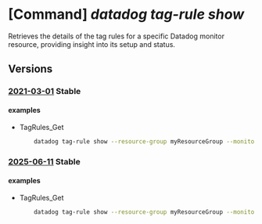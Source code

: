 # [Command] _datadog tag-rule show_

Retrieves the details of the tag rules for a specific Datadog monitor resource, providing insight into its setup and status.

## Versions

### [2021-03-01](/Resources/mgmt-plane/L3N1YnNjcmlwdGlvbnMve30vcmVzb3VyY2Vncm91cHMve30vcHJvdmlkZXJzL21pY3Jvc29mdC5kYXRhZG9nL21vbml0b3JzL3t9L3RhZ3J1bGVzL3t9/2021-03-01.xml) **Stable**

<!-- mgmt-plane /subscriptions/{}/resourcegroups/{}/providers/microsoft.datadog/monitors/{}/tagrules/{} 2021-03-01 -->

#### examples

- TagRules_Get
    ```bash
        datadog tag-rule show --resource-group myResourceGroup --monitor-name myMonitor --rule-set-name default
    ```

### [2025-06-11](/Resources/mgmt-plane/L3N1YnNjcmlwdGlvbnMve30vcmVzb3VyY2Vncm91cHMve30vcHJvdmlkZXJzL21pY3Jvc29mdC5kYXRhZG9nL21vbml0b3JzL3t9L3RhZ3J1bGVzL3t9/2025-06-11.xml) **Stable**

<!-- mgmt-plane /subscriptions/{}/resourcegroups/{}/providers/microsoft.datadog/monitors/{}/tagrules/{} 2025-06-11 -->

#### examples

- TagRules_Get
    ```bash
        datadog tag-rule show --resource-group myResourceGroup --monitor-name myMonitor --rule-set-name default
    ```

